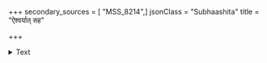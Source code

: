 +++
secondary_sources = [ "MSS_8214",]
jsonClass = "Subhaashita"
title = "ऐश्वर्यात् सह"

+++

<details><summary>Text</summary>

ऐश्वर्यात् सह संबन्धं न कुर्याच् च कदाचन।  
गते च गौरवं नास्ति आगते च धनक्षयः॥
</details>
